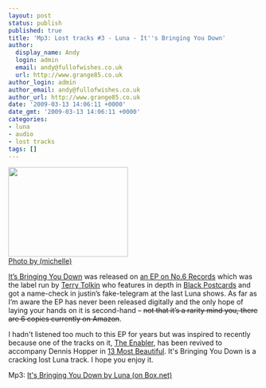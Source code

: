 ```yaml
---
layout: post
status: publish
published: true
title: 'Mp3: Lost tracks #3 - Luna - It''s Bringing You Down'
author:
  display_name: Andy
  login: admin
  email: andy@fullofwishes.co.uk
  url: http://www.grange85.co.uk
author_login: admin
author_email: andy@fullofwishes.co.uk
author_url: http://www.grange85.co.uk
date: '2009-03-13 14:06:11 +0000'
date_gmt: '2009-03-13 14:06:11 +0000'
categories:
- luna
- audio
- lost tracks
tags: []
---
```

<div class="imagebox-a"><a title="2403 3rd avenue, by eyefruit" alt="2403 3rd avenue, by eyefruit" href="http://www.flickr.com/photos/eyefruit/38373244/"><img src="https://farm1.static.flickr.com/21/38373244_2b7d75c1ec_m.jpg" width="240" height="180"></a><br/><a href="http://www.flickr.com/photos/eyefruit/">Photo by (michelle)</a></div>
<p><a href="https://db.fullofwishes.co.uk/track/114/">It’s Bringing You Down</a> was released on <a href="/database/release/luna-release/">an EP on No.6 Records</a> which was the label run by <a href="http://en.wikipedia.org/wiki/Terry_Tolkin">Terry Tolkin</a> who features in depth in <a href="/2009/02/13/black-postcards-in-paperback/">Black Postcards</a> and got a name-check in justin’s fake-telegram at the last Luna shows. As far as I’m aware the EP has never been released digitally and the only hope of laying your hands on it is second-hand – <del datetime="2009-04-12T23:34:58+00:00">not that it’s a rarity mind you, there are 6 copies currently on Amazon</del>.</p>
<p>I hadn't listened too much to this EP for years but was inspired to recently because one of the tracks on it, <a href="https://db.fullofwishes.co.uk/track/115/">The Enabler</a>, has been revived to accompany Dennis Hopper in <a href="/database/release/13-most-beautiful-songs-for-the-andy-warhol-screen-tests/">13 Most Beautiful</a>. It's Bringing You Down is a cracking lost Luna track. I hope you enjoy it.</p>
<p>Mp3: <a href="http://www.box.net/shared/s49kizvrrl">It's Bringing You Down by Luna (on Box.net)</a></p>
